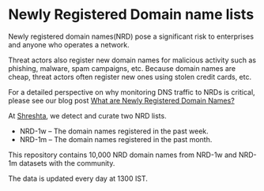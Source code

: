 # Newly Registered Domain name lists


Newly registered domain names(NRD) pose a significant risk to enterprises and anyone who operates a network.

Threat actors also register new domain names for malicious activity such as phishing, malware, spam campaigns, etc.
Because domain names are cheap, threat actors often register new ones using stolen credit cards, etc.

For a detailed perspective on why monitoring DNS traffic to NRDs is critical, please see our blog post [What are Newly Registered Domain Names?](https://shreshtait.com/blog/2024/01/what-are-newly-registered-domain-names/)

At [Shreshta](https://shreshtait.com), we detect and curate two NRD lists.

- NRD-1w – The domain names registered in the past week.
- NRD-1m – The domain names registered in the past month.

This repository contains 10,000 NRD domain names from NRD-1w and NRD-1m datasets with the community. 

The data is updated every day at 1300 IST.